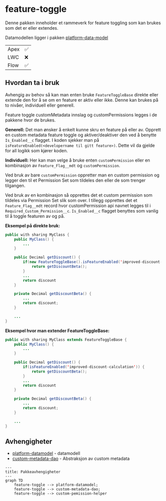 # feature-toggle

Denne pakken inneholder et rammeverk for feature toggling som kan brukes som det er eller extendes.

Datamodellen ligger i pakken [platform-data-model](src/platform-data-model/README.md)

|      |     |
| ---- | --- |
| Apex | ✅  |
| LWC  | ❌  |
| Flow | ✅  |

## Hvordan ta i bruk

Avhengig av behov så kan man enten bruke `FeatureToggleBase` direkte eller extende den for å se om en feature er aktiv eller ikke.
Denne kan brukes på to nivåer, individuell eller generell.

Feature toggle customMetadata innslag og customPermissions legges i de pakkene hvor de brukes.

**Generell:**
Det man ønsker å enkelt kunne skru en feature på eller av. Opprett en custom metadata feature toggle og aktiver/deaktiver den ved å benytte `Is_Enabled__c` flagget.
I koden sjekker man på `isFeatureEnabled(<developername til gitt feature>)`. Dette vil da gjelde for all logikk som kjører koden.

**Individuell:**
Her kan man velge å bruke enten `customPermission` eller en kombinasjon av `Feature_Flag__mdt` og `customPermission`.

Ved bruk av bare `customPermission` oppretter man en custom permission og legger den til et Permission Set som tildeles den eller de som trenger tilgangen.

Ved bruk av en kombinasjon så opprettes det et custom permission som tildeles via Permission Set slik som over. I tillegg opprettes det et `Feature_Flag__mdt` record hvor customPermission api navnet legges til i `Required_Custom_Permission__c`. `Is_Enabled__c` flagget benyttes som vanlig til å toggle featuren av og på.

**Eksempel på direkte bruk:**

```java
public with sharing MyClass {
    public MyClass() {
        ...
    }

    public Decimal getDiscount() {
        if(new FeatureToggleBase().isFeatureEnabled('improved-discount-calculation')) {
            return getDiscountBeta();
        }
        ...
        return discount
    }

    private Decimal getDiscountBeta() {
        ...
        return discount;
    }

    ...
}
```

**Eksempel hvor man extender FeatureToggleBase:**

```java
public with sharing MyClass extends FeatureToggleBase {
    public MyClass() {
        ...
    }

    public Decimal getDiscount() {
        if(isFeatureEnabled('improved-discount-calculation')) {
            return getDiscountBeta();
        }
        ...
        return discount
    }

    private Decimal getDiscountBeta() {
        ...
        return discount;
    }

    ...
}
```

## Avhengigheter

- [platform-datamodel](src/platform-data-model/feature-flag-custom-metadata) - datamodell
- [custom-metadata-dao](src/platform-utility/custom-metadata-dao) - Abstraksjon av custom metadata

```mermaid
---
title: Pakkeavhengigheter
---
graph TD
    feature-toggle --> platform-datamodel;
    feature-toggle --> custom-metadata-dao;
    feature-toggle --> custom-pemission-helper
```
